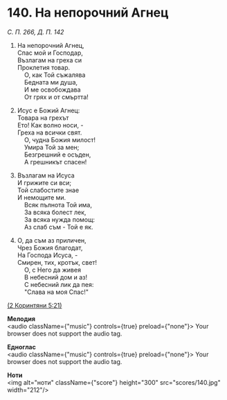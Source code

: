 # 140. На непорочний Агнец  

*С. П. 266, Д. П. 142*  

1. На непорочний Агнец,  
Спас мой и Господар,  
Възлагам на греха си  
Проклетия товар.  
    О, как Той съжалява  
    Бедната ми душа,  
    И ме освобождава  
    От грях и от смъртта!  

2. Исус е Божий Агнец:  
Товара на грехът  
Ето! Как волно носи, -  
Греха на всички свят.  
    О, чудна Божия милост!  
    Умира Той за мен;  
    Безгрешний е осъден,  
    А грешникът спасен!  

3. Възлагам на Исуса  
И грижите си вси;  
Той слабостите знае  
И немощите ми.  
    Всяк пълнота Той има,  
    За всяка болест лек,  
    За всяка нужда помощ:  
    Аз слаб съм - Той е як.  

4. О, да съм аз приличен,  
Чрез Божия благодат,  
На Господа Исуса, -  
Смирен, тих, кротък, свет!  
    О, с Него да живея  
    В небесний дом и аз!  
    С небесний лик да пея:  
    "Слава на моя Спас!"  

[(2 Коринтяни 5:21)](http://biblia.bg/index.php?k=54&g=5&s=21)  

__Мелодия__  
<audio className={"music"} controls={true} preload={"none"}><source src="mp3/140.mp3" type="audio/mpeg"/>
Your browser does not support the audio tag.
</audio>  

__Едноглас__  
<audio className={"music"} controls={true} preload={"none"}><source src="transp/140.mp3" type="audio/mpeg"/>
Your browser does not support the audio tag.
</audio>  

__Ноти__  
<img alt="ноти" className={"score"} height="300" src="scores/140.jpg" width="212"/>
